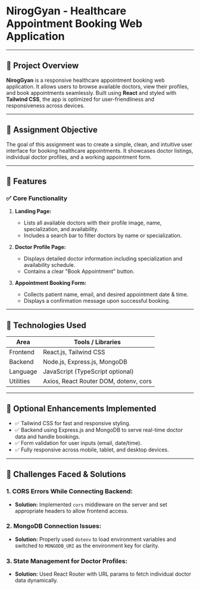 # NirogGyan - Healthcare Appointment Booking Web Application

---

## 🏥 Project Overview

**NirogGyan** is a responsive healthcare appointment booking web application. It allows users to browse available doctors, view their profiles, and book appointments seamlessly. Built using **React** and styled with **Tailwind CSS**, the app is optimized for user-friendliness and responsiveness across devices.

---

## 🎯 Assignment Objective

The goal of this assignment was to create a simple, clean, and intuitive user interface for booking healthcare appointments. It showcases doctor listings, individual doctor profiles, and a working appointment form.

---

## 🧩 Features

### ✅ Core Functionality

1. **Landing Page:**
   - Lists all available doctors with their profile image, name, specialization, and availability.
   - Includes a search bar to filter doctors by name or specialization.

2. **Doctor Profile Page:**
   - Displays detailed doctor information including specialization and availability schedule.
   - Contains a clear "Book Appointment" button.

3. **Appointment Booking Form:**
   - Collects patient name, email, and desired appointment date & time.
   - Displays a confirmation message upon successful booking.

---

## 🚀 Technologies Used

| Area        | Tools / Libraries             |
|-------------|-------------------------------|
| Frontend    | React.js, Tailwind CSS        |
| Backend     | Node.js, Express.js, MongoDB  |
| Language    | JavaScript (TypeScript optional) |
| Utilities   | Axios, React Router DOM, dotenv, cors |

---

## 🧪 Optional Enhancements Implemented

- ✅ Tailwind CSS for fast and responsive styling.
- ✅ Backend using Express.js and MongoDB to serve real-time doctor data and handle bookings.
- ✅ Form validation for user inputs (email, date/time).
- ✅ Fully responsive across mobile, tablet, and desktop devices.

---

## 🧠 Challenges Faced & Solutions

### 1. **CORS Errors While Connecting Backend:**
   - **Solution:** Implemented `cors` middleware on the server and set appropriate headers to allow frontend access.

### 2. **MongoDB Connection Issues:**
   - **Solution:** Properly used `dotenv` to load environment variables and switched to `MONGODB_URI` as the environment key for clarity.

### 3. **State Management for Doctor Profiles:**
   - **Solution:** Used React Router with URL params to fetch individual doctor data dynamically.
